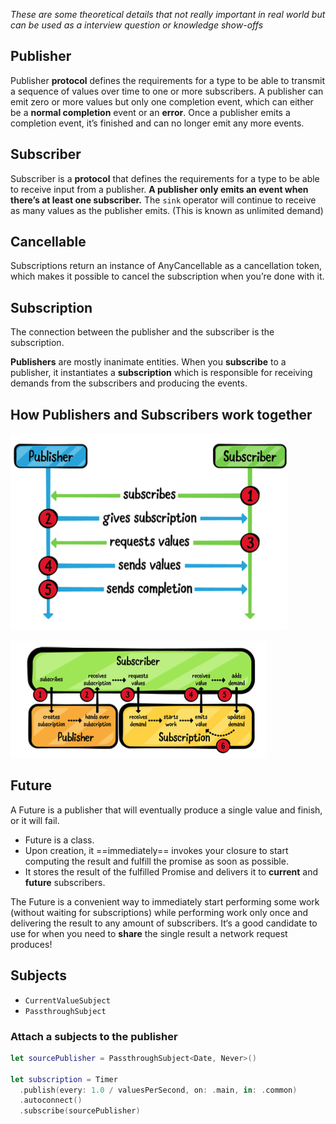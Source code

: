 *These are some theoretical details that not really important in real world but can be used as a interview question or knowledge show-offs*
## Publisher
Publisher **protocol** defines the requirements for a type to be able to transmit a sequence of values over time to one or more subscribers.
A publisher can emit zero or more values but only one completion event, which can either be a **normal completion** event or an **error**. Once a publisher emits a completion event, it’s finished and can no longer emit any more events.
## Subscriber
Subscriber is a **protocol** that defines the requirements for a type to be able to receive input from a publisher.
**A publisher only emits an event when there’s at least one subscriber.**
The `sink` operator will continue to receive as many values as the publisher emits. (This is known as unlimited demand)
## Cancellable
Subscriptions return an instance of AnyCancellable as a cancellation token, which makes it possible to cancel the subscription when you’re done with it.
## Subscription
The connection between the publisher and the subscriber is the subscription.

**Publishers** are mostly inanimate entities. When you **subscribe** to a publisher, it instantiates a **subscription** which is responsible for receiving demands from the subscribers and producing the events.
## How Publishers and Subscribers work together
![](attachments/publisher-subscriber.png)

![](attachments/subscription-machanism.png)
## Future
A Future is a publisher that will eventually produce a single value and finish, or it will fail.
* Future is a class.
* Upon creation, it ==immediately== invokes your closure to start computing the result and fulfill the promise as soon as possible.
* It stores the result of the fulfilled Promise and delivers it to **current** and **future** subscribers.

The Future is a convenient way to immediately start performing some work (without waiting for subscriptions) while performing work only once and delivering the result to any amount of subscribers.
It‘s a good candidate to use for when you need to **share** the single result a network request produces!
## Subjects
* `CurrentValueSubject`
* `PassthroughSubject`
### Attach a subjects to the publisher
``` Swift
let sourcePublisher = PassthroughSubject<Date, Never>()

let subscription = Timer
  .publish(every: 1.0 / valuesPerSecond, on: .main, in: .common)
  .autoconnect()
  .subscribe(sourcePublisher)
```